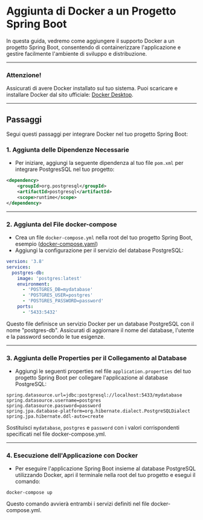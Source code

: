 # Aggiunta di Docker a un Progetto Spring Boot
In questa guida, vedremo come aggiungere il supporto Docker a un progetto Spring Boot, consentendo di containerizzare l'applicazione e gestire facilmente l'ambiente di sviluppo e distribuzione.
***
### Attenzione!
Assicurati di avere Docker installato sul tuo sistema. Puoi scaricare e installare Docker dal sito ufficiale: [Docker Desktop](https://www.docker.com/products/docker-desktop/).
***

## Passaggi

Segui questi passaggi per integrare Docker nel tuo progetto Spring Boot:


### 1. Aggiunta delle Dipendenze Necessarie

- Per iniziare, aggiungi la seguente dipendenza al tuo file `pom.xml` per integrare PostgresSQL nel tuo progetto:

```xml
<dependency>
    <groupId>org.postgresql</groupId>
    <artifactId>postgresql</artifactId>
    <scope>runtime</scope>
</dependency>
```
***
### 2. Aggiunta del File docker-compose

- Crea un file `docker-compose.yml` nella root del tuo progetto Spring Boot, esempio ([docker-compose.yaml](docker-compose.yaml))
- Aggiungi la configurazione per il servizio del database PostgreSQL:

```yaml
version: '3.8'
services:
  postgres-db:
    image: 'postgres:latest'
    environment:
      - 'POSTGRES_DB=mydatabase'
      - 'POSTGRES_USER=postgres'
      - 'POSTGRES_PASSWORD=password'
    ports:
      - '5433:5432'
```
Questo file definisce un servizio Docker per un database PostgreSQL con il nome "postgres-db". Assicurati di aggiornare il nome del database, l'utente e la password secondo le tue esigenze.
***
### 3. Aggiunta delle Properties per il Collegamento al Database

- Aggiungi le seguenti properties nel file `application.properties` del tuo progetto Spring Boot per collegare l'applicazione al database PostgreSQL:

```properties
spring.datasource.url=jdbc:postgresql://localhost:5433/mydatabase
spring.datasource.username=postgres
spring.datasource.password=password
spring.jpa.database-platform=org.hibernate.dialect.PostgreSQLDialect
spring.jpa.hibernate.ddl-auto=create
```
Sostituisci `mydatabase`, `postgres` e `password` con i valori corrispondenti specificati nel file docker-compose.yml.
***
### 4. Esecuzione dell'Applicazione con Docker

- Per eseguire l'applicazione Spring Boot insieme al database PostgreSQL utilizzando Docker, apri il terminale nella root del tuo progetto e esegui il comando:

```shell
docker-compose up
```
Questo comando avvierà entrambi i servizi definiti nel file docker-compose.yml.